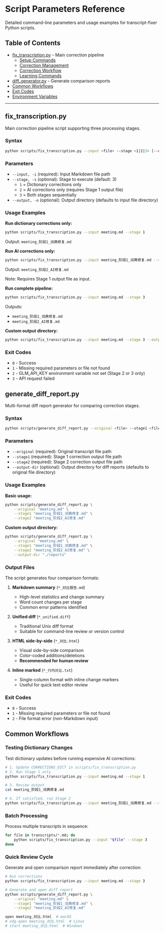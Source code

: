 # Script Parameters Reference

Detailed command-line parameters and usage examples for transcript-fixer Python scripts.

## Table of Contents

- [fix_transcription.py](#fixtranscriptionpy) - Main correction pipeline
  - [Setup Commands](#setup-commands)
  - [Correction Management](#correction-management)
  - [Correction Workflow](#correction-workflow)
  - [Learning Commands](#learning-commands)
- [diff_generator.py](#diffgeneratorpy) - Generate comparison reports
- [Common Workflows](#common-workflows)
- [Exit Codes](#exit-codes)
- [Environment Variables](#environment-variables)

---

## fix_transcription.py

Main correction pipeline script supporting three processing stages.

### Syntax

```bash
python scripts/fix_transcription.py --input <file> --stage <1|2|3> [--output <dir>]
```

### Parameters

- `--input, -i` (required): Input Markdown file path
- `--stage, -s` (optional): Stage to execute (default: 3)
  - `1` = Dictionary corrections only
  - `2` = AI corrections only (requires Stage 1 output file)
  - `3` = Both stages sequentially
- `--output, -o` (optional): Output directory (defaults to input file directory)

### Usage Examples

**Run dictionary corrections only:**
```bash
python scripts/fix_transcription.py --input meeting.md --stage 1
```

Output: `meeting_阶段1_词典修复.md`

**Run AI corrections only:**
```bash
python scripts/fix_transcription.py --input meeting_阶段1_词典修复.md --stage 2
```

Output: `meeting_阶段2_AI修复.md`

Note: Requires Stage 1 output file as input.

**Run complete pipeline:**
```bash
python scripts/fix_transcription.py --input meeting.md --stage 3
```

Outputs:
- `meeting_阶段1_词典修复.md`
- `meeting_阶段2_AI修复.md`

**Custom output directory:**
```bash
python scripts/fix_transcription.py --input meeting.md --stage 3 --output ./corrections
```

### Exit Codes

- `0` - Success
- `1` - Missing required parameters or file not found
- `2` - GLM_API_KEY environment variable not set (Stage 2 or 3 only)
- `3` - API request failed

## generate_diff_report.py

Multi-format diff report generator for comparing correction stages.

### Syntax

```bash
python scripts/generate_diff_report.py --original <file> --stage1 <file> --stage2 <file> [--output-dir <dir>]
```

### Parameters

- `--original` (required): Original transcript file path
- `--stage1` (required): Stage 1 correction output file path
- `--stage2` (required): Stage 2 correction output file path
- `--output-dir` (optional): Output directory for diff reports (defaults to original file directory)

### Usage Examples

**Basic usage:**
```bash
python scripts/generate_diff_report.py \
    --original "meeting.md" \
    --stage1 "meeting_阶段1_词典修复.md" \
    --stage2 "meeting_阶段2_AI修复.md"
```

**Custom output directory:**
```bash
python scripts/generate_diff_report.py \
    --original "meeting.md" \
    --stage1 "meeting_阶段1_词典修复.md" \
    --stage2 "meeting_阶段2_AI修复.md" \
    --output-dir "./reports"
```

### Output Files

The script generates four comparison formats:

1. **Markdown summary** (`*_对比报告.md`)
   - High-level statistics and change summary
   - Word count changes per stage
   - Common error patterns identified

2. **Unified diff** (`*_unified.diff`)
   - Traditional Unix diff format
   - Suitable for command-line review or version control

3. **HTML side-by-side** (`*_对比.html`)
   - Visual side-by-side comparison
   - Color-coded additions/deletions
   - **Recommended for human review**

4. **Inline marked** (`*_行内对比.txt`)
   - Single-column format with inline change markers
   - Useful for quick text editor review

### Exit Codes

- `0` - Success
- `1` - Missing required parameters or file not found
- `2` - File format error (non-Markdown input)

## Common Workflows

### Testing Dictionary Changes

Test dictionary updates before running expensive AI corrections:

```bash
# 1. Update CORRECTIONS_DICT in scripts/fix_transcription.py
# 2. Run Stage 1 only
python scripts/fix_transcription.py --input meeting.md --stage 1

# 3. Review output
cat meeting_阶段1_词典修复.md

# 4. If satisfied, run Stage 2
python scripts/fix_transcription.py --input meeting_阶段1_词典修复.md --stage 2
```

### Batch Processing

Process multiple transcripts in sequence:

```bash
for file in transcripts/*.md; do
    python scripts/fix_transcription.py --input "$file" --stage 3
done
```

### Quick Review Cycle

Generate and open comparison report immediately after correction:

```bash
# Run corrections
python scripts/fix_transcription.py --input meeting.md --stage 3

# Generate and open diff report
python scripts/generate_diff_report.py \
    --original "meeting.md" \
    --stage1 "meeting_阶段1_词典修复.md" \
    --stage2 "meeting_阶段2_AI修复.md"

open meeting_对比.html  # macOS
# xdg-open meeting_对比.html  # Linux
# start meeting_对比.html  # Windows
```
